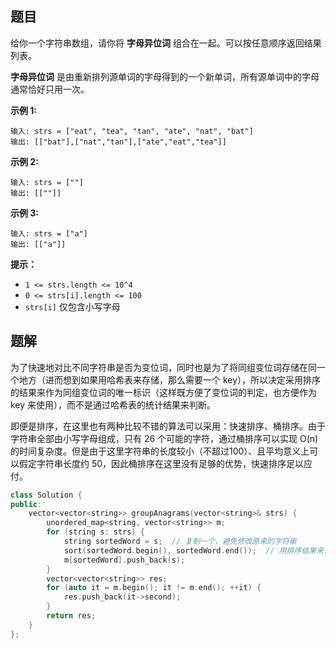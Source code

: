 ## 题目

给你一个字符串数组，请你将 **字母异位词** 组合在一起。可以按任意顺序返回结果列表。

**字母异位词** 是由重新排列源单词的字母得到的一个新单词，所有源单词中的字母通常恰好只用一次。

 

**示例 1:**

```
输入: strs = ["eat", "tea", "tan", "ate", "nat", "bat"]
输出: [["bat"],["nat","tan"],["ate","eat","tea"]]
```

**示例 2:**

```
输入: strs = [""]
输出: [[""]]
```

**示例 3:**

```
输入: strs = ["a"]
输出: [["a"]]
```

 

**提示：**

- `1 <= strs.length <= 10^4`
- `0 <= strs[i].length <= 100`
- `strs[i]` 仅包含小写字母



## 题解

为了快速地对比不同字符串是否为变位词，同时也是为了将同组变位词存储在同一个地方（进而想到如果用哈希表来存储，那么需要一个 key），所以决定采用排序的结果来作为同组变位词的唯一标识（这样既方便了变位词的判定，也方便作为 key 来使用），而不是通过哈希表的统计结果来判断。

即便是排序，在这里也有两种比较不错的算法可以采用：快速排序、桶排序。由于字符串全部由小写字母组成，只有 26 个可能的字符，通过桶排序可以实现 O(n) 的时间复杂度。但是由于这里字符串的长度较小（不超过100）、且平均意义上可以假定字符串长度约 50，因此桶排序在这里没有足够的优势，快速排序足以应付。

```c++
class Solution {
public:
    vector<vector<string>> groupAnagrams(vector<string>& strs) {
        unordered_map<string, vector<string>> m;
        for (string s: strs) {
            string sortedWord = s;  // 复制一个，避免修改原来的字符串
            sort(sortedWord.begin(), sortedWord.end());  // 用排序结果来作为每组变位词的唯一标识
            m[sortedWord].push_back(s);
        }
        vector<vector<string>> res;
        for (auto it = m.begin(); it != m.end(); ++it) {
            res.push_back(it->second);
        }
        return res;
    }
};
```

